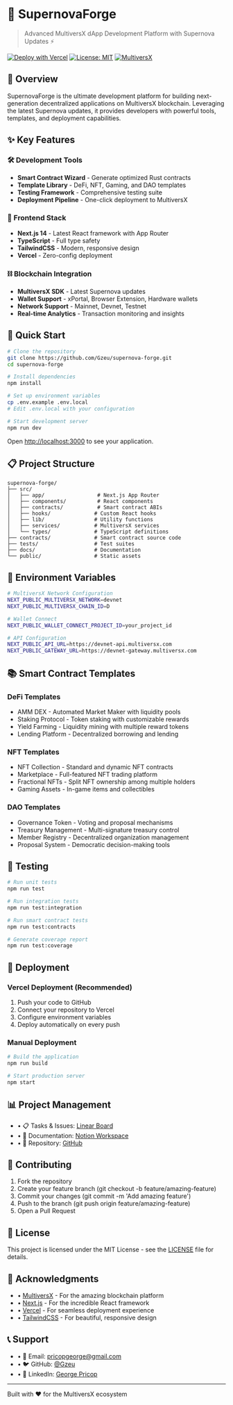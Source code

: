 # 🚀 SupernovaForge
> Advanced MultiversX dApp Development Platform with Supernova Updates ⚡

[![Deploy with Vercel](https://vercel.com/button)](https://vercel.com/new/clone?repository-url=https%3A%2F%2Fgithub.com%2FGzeu%2Fsupernova-forge) [![License: MIT](https://img.shields.io/badge/License-MIT-yellow.svg)](https://opensource.org/licenses/MIT) [![MultiversX](https://img.shields.io/badge/MultiversX-Supernova-blue)](https://multiversx.com/)

## 🌟 Overview
SupernovaForge is the ultimate development platform for building next-generation decentralized applications on MultiversX blockchain. Leveraging the latest Supernova updates, it provides developers with powerful tools, templates, and deployment capabilities.

## ✨ Key Features

### 🛠️ Development Tools
- **Smart Contract Wizard** - Generate optimized Rust contracts
- **Template Library** - DeFi, NFT, Gaming, and DAO templates
- **Testing Framework** - Comprehensive testing suite
- **Deployment Pipeline** - One-click deployment to MultiversX

### 🎨 Frontend Stack
- **Next.js 14** - Latest React framework with App Router
- **TypeScript** - Full type safety
- **TailwindCSS** - Modern, responsive design
- **Vercel** - Zero-config deployment

### ⛓️ Blockchain Integration
- **MultiversX SDK** - Latest Supernova updates
- **Wallet Support** - xPortal, Browser Extension, Hardware wallets
- **Network Support** - Mainnet, Devnet, Testnet
- **Real-time Analytics** - Transaction monitoring and insights

## 🚀 Quick Start

```bash
# Clone the repository
git clone https://github.com/Gzeu/supernova-forge.git
cd supernova-forge

# Install dependencies
npm install

# Set up environment variables
cp .env.example .env.local
# Edit .env.local with your configuration

# Start development server
npm run dev
```

Open [http://localhost:3000](http://localhost:3000) to see your application.

## 📋 Project Structure

```
supernova-forge/
├── src/
│   ├── app/                 # Next.js App Router
│   ├── components/          # React components
│   ├── contracts/           # Smart contract ABIs
│   ├── hooks/              # Custom React hooks
│   ├── lib/                # Utility functions
│   ├── services/           # MultiversX services
│   └── types/              # TypeScript definitions
├── contracts/              # Smart contract source code
├── tests/                  # Test suites
├── docs/                   # Documentation
└── public/                 # Static assets
```

## 🔧 Environment Variables

```bash
# MultiversX Network Configuration
NEXT_PUBLIC_MULTIVERSX_NETWORK=devnet
NEXT_PUBLIC_MULTIVERSX_CHAIN_ID=D

# Wallet Connect
NEXT_PUBLIC_WALLET_CONNECT_PROJECT_ID=your_project_id

# API Configuration
NEXT_PUBLIC_API_URL=https://devnet-api.multiversx.com
NEXT_PUBLIC_GATEWAY_URL=https://devnet-gateway.multiversx.com
```

## 📚 Smart Contract Templates

### DeFi Templates
- AMM DEX - Automated Market Maker with liquidity pools
- Staking Protocol - Token staking with customizable rewards
- Yield Farming - Liquidity mining with multiple reward tokens
- Lending Platform - Decentralized borrowing and lending

### NFT Templates
- NFT Collection - Standard and dynamic NFT contracts
- Marketplace - Full-featured NFT trading platform
- Fractional NFTs - Split NFT ownership among multiple holders
- Gaming Assets - In-game items and collectibles

### DAO Templates
- Governance Token - Voting and proposal mechanisms
- Treasury Management - Multi-signature treasury control
- Member Registry - Decentralized organization management
- Proposal System - Democratic decision-making tools

## 🧪 Testing

```bash
# Run unit tests
npm run test

# Run integration tests
npm run test:integration

# Run smart contract tests
npm run test:contracts

# Generate coverage report
npm run test:coverage
```

## 🚀 Deployment

### Vercel Deployment (Recommended)
1. Push your code to GitHub
2. Connect your repository to Vercel
3. Configure environment variables
4. Deploy automatically on every push

### Manual Deployment
```bash
# Build the application
npm run build

# Start production server
npm start
```

## 📊 Project Management

- • 📋 Tasks & Issues: [Linear Board](https://linear.app/gpz/project/fed0da9f-406b-4258-aa0b-4057c31f3be1)
- • 📖 Documentation: [Notion Workspace](https://www.notion.so/273c2a544835812485f5cc38b6790c3a)
- • 🔧 Repository: [GitHub](https://github.com/Gzeu/supernova-forge)

## 🤝 Contributing

1. Fork the repository
2. Create your feature branch (git checkout -b feature/amazing-feature)
3. Commit your changes (git commit -m 'Add amazing feature')
4. Push to the branch (git push origin feature/amazing-feature)
5. Open a Pull Request

## 📄 License

This project is licensed under the MIT License - see the [LICENSE](LICENSE) file for details.

## 🙏 Acknowledgments

- • [MultiversX](https://multiversx.com/) - For the amazing blockchain platform
- • [Next.js](https://nextjs.org/) - For the incredible React framework
- • [Vercel](https://vercel.com/) - For seamless deployment experience
- • [TailwindCSS](https://tailwindcss.com/) - For beautiful, responsive design

## 📞 Support

- • 📧 Email: pricopgeorge@gmail.com
- • 🐦 GitHub: [@Gzeu](https://github.com/Gzeu)
- • 💼 LinkedIn: [George Pricop](https://linkedin.com/in/george-pricop)

---
Built with ❤️ for the MultiversX ecosystem
